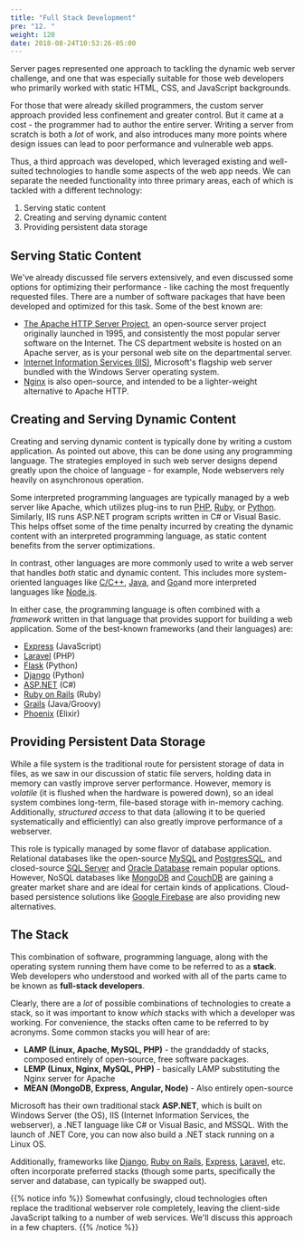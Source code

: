 ```yaml
---
title: "Full Stack Development"
pre: "12. "
weight: 120
date: 2018-08-24T10:53:26-05:00
---
```


Server pages represented one approach to tackling the dynamic web server challenge, and one that was especially suitable for those web developers who primarily worked with static HTML, CSS, and JavaScript backgrounds.  

For those that were already skilled programmers, the custom server approach provided less confinement and greater control.  But it came at a cost - the programmer had to author the entire server.  Writing a server from scratch is both a _lot_ of work, and also introduces many more points where design issues can lead to poor performance and vulnerable web apps.

Thus, a third approach was developed, which leveraged existing and well-suited technologies to handle some aspects of the web app needs.  We can separate the needed functionality into three primary areas, each of which is tackled with a different technology:

1. Serving static content
2. Creating and serving dynamic content 
3. Providing persistent data storage

## Serving Static Content
We've already discussed file servers extensively, and even discussed some options for optimizing their performance - like caching the most frequently requested files.  There are a number of software packages that have been developed and optimized for this task.  Some of the best known are:

* [The Apache HTTP Server Project](https://httpd.apache.org/), an open-source server project originally launched in 1995, and consistently the most popular server software on the Internet.  The CS department website is hosted on an Apache server, as is your personal web site on the departmental server.
* [Internet Information Services (IIS)](https://www.iis.net/), Microsoft's flagship web server bundled with the Windows Server operating system.
* [Nginx](https://www.nginx.com/) is also open-source, and intended to be a lighter-weight alternative to Apache HTTP. 

## Creating and Serving Dynamic Content
Creating and serving dynamic content is typically done by writing a custom application.  As pointed out above, this can be done using any programming language. The strategies employed in such web server designs depend greatly upon the choice of language - for example, Node webservers rely heavily on asynchronous operation.

Some interpreted programming languages are typically managed by a web server like Apache, which utilizes plug-ins to run [PHP](https://cwiki.apache.org/confluence/display/HTTPD/PHP), [Ruby](https://www.modruby.net/), or [Python](http://modpython.org/). Similarly, IIS runs ASP.NET program scripts written in C# or Visual Basic. This helps offset some of the time penalty incurred by creating the dynamic content with an interpreted programming language, as static content benefits from the server optimizations.

In contrast, other languages are more commonly used to write a web server that handles _both_ static and dynamic content.  This includes more system-oriented languages like [C/C++](https://isocpp.org/), [Java](https://www.java.com/), and [Go](https://golang.org/)and more interpreted languages like [Node.js](https://nodejs.org/).

In either case, the programming language is often combined with a _framework_ written in that language that provides support for building a web application.  Some of the best-known frameworks (and their languages) are:

* [Express](https://expressjs.com/) (JavaScript)
* [Laravel](https://laravel.com/) (PHP)
* [Flask](https://flask.palletsprojects.com/en/2.0.x/) (Python)
* [Django](https://www.djangoproject.com/) (Python)
* [ASP.NET](https://dotnet.microsoft.com/apps/aspnet) (C#)
* [Ruby on Rails](https://rubyonrails.org/) (Ruby)
* [Grails](https://grails.org/) (Java/Groovy)
* [Phoenix](https://www.phoenixframework.org/) (Elixir)

## Providing Persistent Data Storage
While a file system is the traditional route for persistent storage of data in files, as we saw in our discussion of static file servers, holding data in memory can vastly improve server performance.  However, memory is _volatile_ (it is flushed when the hardware is powered down), so an ideal system combines long-term, file-based storage with in-memory caching. Additionally, _structured access_ to that data (allowing it to be queried systematically and efficiently) can also greatly improve performance of a webserver.

This role is typically managed by some flavor of database application.  Relational databases like the open-source [MySQL](https://www.mysql.com/) and [PostgresSQL](https://www.postgresql.org/), and closed-source [SQL Server](https://www.microsoft.com/en-us/sql-server/sql-server-2019) and [Oracle Database](https://www.oracle.com/database/) remain popular options.  However, NoSQL databases like [MongoDB](https://www.mongodb.com/) and [CouchDB](https://couchdb.apache.org/) are gaining a greater market share and are ideal for certain kinds of applications. Cloud-based persistence solutions like [Google Firebase](https://firebase.google.com/) are also providing new alternatives.

## The Stack
This combination of software, programming language, along with the operating system running them have come to be referred to as a **stack**.  Web developers who understood and worked with all of the parts came to be known as **full-stack developers**.  

Clearly, there are a _lot_ of possible combinations of technologies to create a stack, so it was important to know _which_ stacks with which a developer was working.  For convenience, the stacks often came to be referred to by acronyms. Some common stacks you will hear of are:

* **LAMP (Linux, Apache, MySQL, PHP)** - the granddaddy of stacks, composed entirely of open-source, free software packages.
* **LEMP (Linux, Nginx, MySQL, PHP)** - basically LAMP substituting the Nginx server for Apache
* **MEAN (MongoDB, Express, Angular, Node)** - Also entirely open-source

Microsoft has their own traditional stack **ASP.NET**, which is built on Windows Server (the OS), IIS (Internet Information Services, the webserver), a .NET language like C# or Visual Basic, and MSSQL. With the launch of .NET Core, you can now also build a .NET stack running on a Linux OS.

Additionally, frameworks like [Django](https://www.djangoproject.com/), [Ruby on Rails](https://rubyonrails.org/), [Express](https://expressjs.com/), [Laravel](https://laravel.com/), etc. often incorporate preferred stacks (though some parts, specifically the server and database, can typically be swapped out). 

{{% notice info %}}
Somewhat confusingly, cloud technologies often replace the traditional webserver role completely, leaving the client-side JavaScript talking to a number of web services.  We'll discuss this approach in a few chapters.
{{% /notice %}}